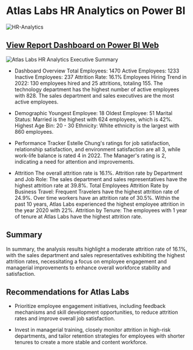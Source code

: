 # Atlas Labs HR Analytics on Power BI
![HR-Analytics](https://github.com/mikeolaniyi/Atlas-Labs-HR-Analytics/assets/120651356/758b7964-af6f-4c86-8894-84148ddf3f82)


## [View Report Dashboard on Power BI Web](https://app.powerbi.com/view?r=eyJrIjoiY2E0ZjEzMmEtNTRlMy00Zjk1LWFmMTYtOWY1ODM2NDk1MDRmIiwidCI6IjEyMWFkMTYxLTk3MTAtNDQ3Ny1iYjZlLWJmZWNlMmMyMmFjOSJ9)
![Atlas Labs HR Analytics Executive Summary](https://github.com/mikeolaniyi/Atlas-Labs-HR-Analytics/assets/120651356/715459e9-bebb-4f40-a97c-f6eec819589f)


- Dashboard Overview
Total Employees: 1470
Active Employees: 1233
Inactive Employees: 237
Attrition Rate: 16.1%
Employees Hiring Trend in 2022: 130 employees hired and 25 attritions, totaling 155.
The technology department has the highest number of active employees with 828.
The sales department and sales executives are the most active employees.


- Demographic
Youngest Employee: 18
Oldest Employee: 51
Marital Status: Married is the highest with 624 employees, which is 42%.
Highest Age Bin: 20 - 30
Ethnicity: White ethnicity is the largest with 860 employees.


- Performance Tracker
Estelle Chung's ratings for job satisfaction, relationship satisfaction, and environment satisfaction are all 3, while work-life balance is rated 4 in 2022.
The Manager's rating is 2, indicating a need for attention and improvements.


- Attrition
The overall attrition rate is 16.1%.
Attrition rate by Department and Job Role: The sales department and sales representatives have the highest attrition rate at 39.8%.
Total Employees Attrition Rate by Business Travel: Frequent Travelers have the highest attrition rate of 24.9%.
Over time workers have an attrition rate of 30.5%.
Within the past 10 years, Atlas Labs experienced the highest employee attrition in the year 2020 with 22%.
Attrition by Tenure: The employees with 1 year of tenure at Atlas Labs have the highest attrition rate.


## Summary
In summary, the analysis results highlight a moderate attrition rate of 16.1%, with the sales department and sales representatives exhibiting the highest attrition rates, necessitating a focus on employee engagement and managerial improvements to enhance overall workforce stability and satisfaction.


## Recommendations for Atlas Labs

- Prioritize employee engagement initiatives, including feedback mechanisms and skill development opportunities, to reduce attrition rates and improve overall job satisfaction.

- Invest in managerial training, closely monitor attrition in high-risk departments, and tailor retention strategies for employees with shorter tenures to create a more stable and content workforce.
